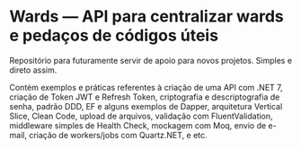 # Wards — API para centralizar wards e pedaços de códigos úteis

Repositório para futuramente servir de apoio para novos projetos. Simples e direto assim.

Contém exemplos e práticas referentes à criação de uma API com .NET 7, criação de Token JWT e Refresh Token, criptografia e descriptografia de senha, padrão DDD, EF e alguns exemplos de Dapper, arquitetura Vertical Slice, Clean Code, upload de arquivos, validação com FluentValidation, middleware simples de Health Check, mockagem com Moq, envio de e-mail, criação de workers/jobs com Quartz.NET, e etc.
